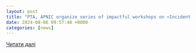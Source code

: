 ```yaml
---
layout: post
title: "PTA, APNIC organize series of impactful workshops on «Incident Response and CERT»"
date: 2024-08-06 09:57:48 +0000
categories: [news]
---
```


[Читати далі](https://www.app.com.pk/national/pta-apnic-organize-series-of-impactful-workshops-on-incident-response-and-cert/)
